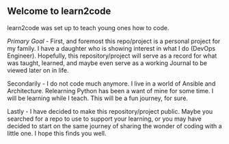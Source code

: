 ## Welcome to learn2code

learn2code was set up to teach young ones how to code. 

*Primary Goal* - First, and foremost this repo/project is a personal project for my family. I have a daughter who is showing interest in what I do (DevOps Engineer). Hopefully, this repository/project will serve as a record for what was taught, learned, and maybe even serve as a working Journal to be viewed later on in life.

Secondarily - I do not code much anymore. I live in a world of Ansible and Architecture. Relearning Python has been a want of mine for some time. I will be learning while I teach. This will be a fun journey, for sure.

Lastly - I have decided to make this repository/project public. Maybe you searched for a repo to use to support your learning, or you may have decided to start on the same journey of sharing the wonder of coding with a little one. I hope this finds you well.
